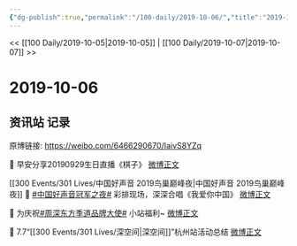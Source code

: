 ```yaml
---
{"dg-publish":true,"permalink":"/100-daily/2019-10-06/","title":"2019-10-06"}
---
```



<< [[100 Daily/2019-10-05\|2019-10-05]] | [[100 Daily/2019-10-07\|2019-10-07]] >>

# 2019-10-06

## 资讯站 记录

原博链接: https://weibo.com/6466290670/IaivS8YZq

🌿 早安分享20190929生日直播《棋子》
[微博正文](https://weibo.com/6466290670/IacwcrJvC)

[[300 Events/301 Lives/中国好声音 2019鸟巢巅峰夜\|中国好声音 2019鸟巢巅峰夜]]
🌿 [#中国好声音冠军之夜#](https://s.weibo.com/weibo?q=%23%E4%B8%AD%E5%9B%BD%E5%A5%BD%E5%A3%B0%E9%9F%B3%E5%86%A0%E5%86%9B%E4%B9%8B%E5%A4%9C%23) 彩排现场，深深合唱《我爱你中国》
[微博正文](https://weibo.com/6466290670/IafO7EPVO)

🌿 为庆祝[#周深东方季道品牌大使#](https://s.weibo.com/weibo?q=%23%E5%91%A8%E6%B7%B1%E4%B8%9C%E6%96%B9%E5%AD%A3%E9%81%93%E5%93%81%E7%89%8C%E5%A4%A7%E4%BD%BF%23) 小站福利~
[微博正文](https://weibo.com/6466290670/IafammZZE)

🌿 7.7“[[300 Events/301 Lives/深空间\|深空间]]”杭州站活动总结
[微博正文](https://weibo.com/6466290670/Iad1MlI6D)
